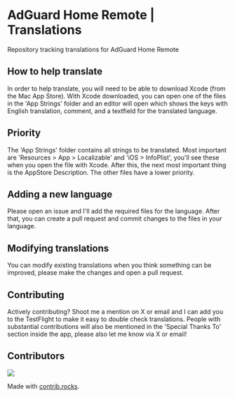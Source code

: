 # AdGuard Home Remote | Translations
Repository tracking translations for AdGuard Home Remote

## How to help translate
In order to help translate, you will need to be able to download Xcode (from the Mac App Store). With Xcode downloaded, you can open one of the files in the 'App Strings' folder and an editor will open which shows the keys with English translation, comment, and a textfield for the translated language.

## Priority
The 'App Strings' folder contains all strings to be translated. Most important are 'Resources > App > Localizable' and 'iOS > InfoPlist', you'll see these when you open the file with Xcode. After this, the next most important thing is the AppStore Description. The other files have a lower priority. 

## Adding a new language
Please open an issue and I'll add the required files for the language. After that, you can create a pull request and commit changes to the files in your language.

## Modifying translations
You can modify existing translations when you think something can be improved, please make the changes and open a pull request.

## Contributing
Actively contributing? Shoot me a mention on X or email and I can add you to the TestFlight to make it easy to double check translations. People with substantial contributions will also be mentioned in the 'Special Thanks To' section inside the app, please also let me know via X or email!

## Contributors

<a href="https://github.com/jojost1/adguardhomeremote-translations/graphs/contributors">
  <img src="https://contrib.rocks/image?repo=jojost1/adguardhomeremote-translations" />
</a>

Made with [contrib.rocks](https://contrib.rocks).
